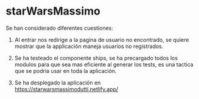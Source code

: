 # starWarsMassimo

Se han considerado diferentes cuestiones:

1. Al entrar nos redirige a la pagina de usuario no encontrado, se quiere mostrar que la applicación maneja usuarios no registrados.
2. Se ha testeado el componente ships, se ha precargado todos los modulos para que sea mas eficiente al generar los tests, es una tactica que se podria usar en toda la aplicación.

3. Se ha desplegado la aplicación en https://starwarsmassimodutti.netlify.app/